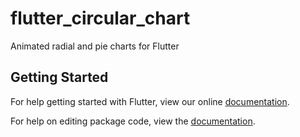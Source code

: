 # flutter_circular_chart

Animated radial and pie charts for Flutter

## Getting Started

For help getting started with Flutter, view our online [documentation](http://flutter.io/).

For help on editing package code, view the [documentation](https://flutter.io/developing-packages/).
